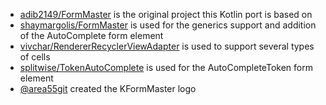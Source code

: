 * [adib2149/FormMaster](https://github.com/adib2149/FormMaster) is the original project this Kotlin port is based on
* [shaymargolis/FormMaster](https://github.com/shaymargolis/FormMaster) is used for the generics support and addition of the AutoComplete form element
* [vivchar/RendererRecyclerViewAdapter](https://github.com/vivchar/RendererRecyclerViewAdapter) is used to support several types of cells
* [splitwise/TokenAutoComplete](https://github.com/splitwise/TokenAutoComplete) is used for the AutoCompleteToken form element
* [@area55git](https://github.com/area55git) created the KFormMaster logo